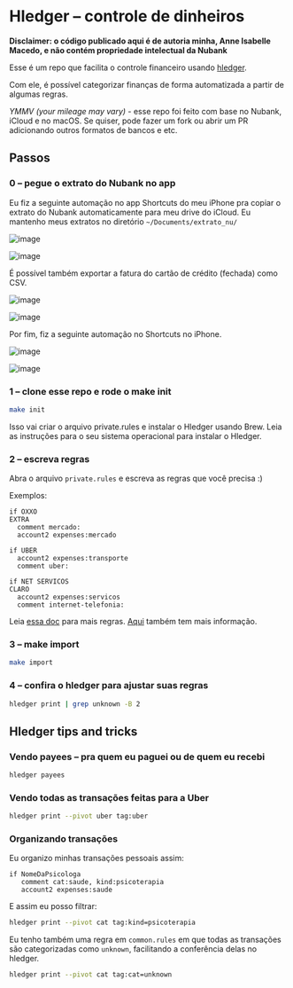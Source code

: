 # Hledger – controle de dinheiros

**Disclaimer: o código publicado aqui é de autoria minha, Anne Isabelle Macedo, e não
contém propriedade intelectual da Nubank**

Esse é um repo que facilita o controle financeiro usando [hledger](https://hledger.org).

Com ele, é possível categorizar finanças de forma automatizada a partir de algumas regras.

*YMMV (your mileage may vary)* - esse repo foi feito com base no Nubank, iCloud e no
macOS. Se quiser, pode fazer um fork ou abrir um PR adicionando outros formatos de bancos e etc. 

## Passos

### 0 – pegue o extrato do Nubank no app

Eu fiz a seguinte automação no app Shortcuts do meu iPhone pra copiar o extrato do
Nubank automaticamente para meu drive do iCloud. Eu mantenho meus extratos no diretório `~/Documents/extrato_nu/`

![image](https://github.com/user-attachments/assets/27b6ee12-b20c-4692-9f67-493219b5f467)

![image](https://github.com/user-attachments/assets/17263b6b-8475-4fe7-91fe-707b4ea6ce99)

É possível também exportar a fatura do cartão de crédito (fechada) como CSV. 

![image](https://github.com/user-attachments/assets/716039fa-fe4b-4767-b0df-0545fb39d79e)

![image](https://github.com/user-attachments/assets/7a9b9747-d438-4730-a107-04fc7d6c6744)

Por fim, fiz a seguinte automação no Shortcuts no iPhone. 

![image](https://github.com/user-attachments/assets/333c0451-9b1e-4a31-9fdb-f4bd205de1f7)

![image](https://github.com/user-attachments/assets/f6206344-e41d-4f33-b148-49e72398b05c)



### 1 – clone esse repo e rode o make init

``` sh
make init
```

Isso vai criar o arquivo private.rules e instalar o Hledger usando Brew.
Leia as instruções para o seu sistema operacional para instalar o Hledger.

### 2 – escreva regras

Abra o arquivo `private.rules` e escreva as regras que você precisa :) 

Exemplos:

```
if OXXO
EXTRA
  comment mercado:
  account2 expenses:mercado

if UBER
  account2 expenses:transporte
  comment uber:
  
if NET SERVICOS
CLARO
  account2 expenses:servicos
  comment internet-telefonia:
```

Leia [essa doc](https://hackage.haskell.org/package/hledger-lib-1.3/src/doc/hledger_csv.5.txt) para mais regras. [Aqui](https://hledger.org/1.29/hledger.html) também tem mais informação.

### 3 – make import

``` sh
make import
```

### 4 – confira o hledger para ajustar suas regras

``` sh
hledger print | grep unknown -B 2
```

## Hledger tips and tricks

### Vendo payees – pra quem eu paguei ou de quem eu recebi

``` sh
hledger payees
```

### Vendo todas as transações feitas para a Uber

``` sh
hledger print --pivot uber tag:uber
```

### Organizando transações

Eu organizo minhas transações pessoais assim: 

```
if NomeDaPsicologa
   comment cat:saude, kind:psicoterapia
   account2 expenses:saude
```

E assim eu posso filtrar: 

``` sh
hledger print --pivot cat tag:kind=psicoterapia
```

Eu tenho também uma regra em `common.rules` em que todas as transações são categorizadas como `unknown`, facilitando a conferência delas no hledger.

``` sh
hledger print --pivot cat tag:cat=unknown
```
